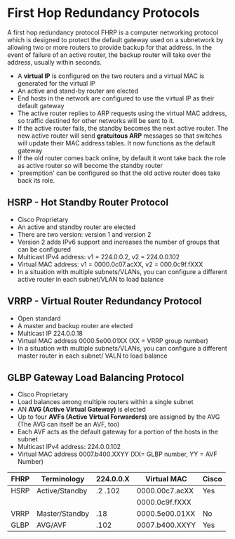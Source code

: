 # First Hop Redundancy Protocols

A first hop redundancy protocol FHRP is a computer networking protocol which is designed to protect the default gateway used on a subnetwork by allowing two or more routers to provide backup for that address. In the event of failure of an active router, the backup router will take over the address, usually within seconds.

* A **virtual IP** is configured on the two routers and a virtual MAC is generated for the virtual IP 
* An active and stand-by router are elected
* End hosts in the network are configured to use the virtual IP as their default gateway
* The active router replies to ARP requests using the virtual MAC address, so traffic destined for other networks will be sent to it.
* If the active router fails, the standby becomes the next active router. The new active router will send **gratuitous ARP** messages so that switches will update their MAC address tables. It now functions as the default gateway
* If the old router comes back online, by default it wont take back the role as active router so will become the standby router
* 'preemption' can be configured so that the old active router does take back its role.

## HSRP - Hot Standby Router Protocol
- Cisco Proprietary 
- An active and standby router are elected
- There are two version: version 1 and version 2
- Version 2 adds IPv6 support and increases the number of groups that can be configured
- Multicast IPv4 address: v1 = 224.0.0.2, v2 = 224.0.0.102
- Virtual MAC address: v1 = 0000.0c07.acXX, v2 = 000.0c9f.fXXX
- In a situation with multiple subnets/VLANs, you can configure a different active router in each subnet/VLAN to load balance

## VRRP - Virtual Router Redundancy Protocol
- Open standard
- A master and backup router are elected
- Multicast IP 224.0.0.18
- Virtual MAC address 0000.5e00.01XX (XX = VRRP group number)
- In a situation with multiple subnets/VLANs, you can configure a different master router in each subnet/ VALN to load balance

## GLBP Gateway Load Balancing Protocol
- Cisco Proprietary 
- Load balances among multiple routers within a single subnet
- AN **AVG (Active Virtual Gateway)** is elected
- Up to four **AVFs (Active Virtual Forwarders)** are assigned by the AVG (The AVG can itself be an AVF, too)
- Each AVF acts as the default gateway for a portion of the hosts in the subnet
- Multicast IPv4 address: 224.0.0.102
- Virtual MAC address 0007.b400.XXYY (XX= GLBP number, YY = AVF Number)

| FHRP | Terminology    | 224.0.0.X | Virtual MAC    | Cisco |
|------|----------------|-----------|----------------|-------|
| HSRP | Active/Standby | .2 .102   | 0000.00c7.acXX | Yes   |
|      |                |           | 0000.0c9f.fXXX |       |
| VRRP | Master/Standby | .18       | 0000.5e00.01XX | No    |
| GLBP | AVG/AVF        | .102      | 0007.b400.XXYY | Yes   |





